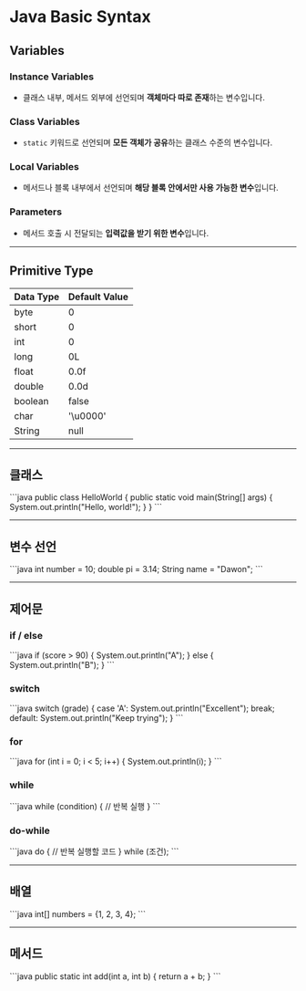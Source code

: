 # Java Basic Syntax

## Variables

### Instance Variables
- 클래스 내부, 메서드 외부에 선언되며 **객체마다 따로 존재**하는 변수입니다.

### Class Variables
- `static` 키워드로 선언되며 **모든 객체가 공유**하는 클래스 수준의 변수입니다.

### Local Variables
- 메서드나 블록 내부에서 선언되며 **해당 블록 안에서만 사용 가능한 변수**입니다.

### Parameters
- 메서드 호출 시 전달되는 **입력값을 받기 위한 변수**입니다.

---

## Primitive Type

| Data Type | Default Value |
|-----------|----------------|
| byte      | 0              |
| short     | 0              |
| int       | 0              |
| long      | 0L             |
| float     | 0.0f           |
| double    | 0.0d           |
| boolean   | false          |
| char      | '\u0000'      |
| String    | null           |

---

## 클래스

\`\`\`java
public class HelloWorld {
    public static void main(String[] args) {
        System.out.println("Hello, world!");
    }
}
\`\`\`

---

## 변수 선언

\`\`\`java
int number = 10;
double pi = 3.14;
String name = "Dawon";
\`\`\`

---

## 제어문

### if / else

\`\`\`java
if (score > 90) {
    System.out.println("A");
} else {
    System.out.println("B");
}
\`\`\`

### switch

\`\`\`java
switch (grade) {
    case 'A':
        System.out.println("Excellent");
        break;
    default:
        System.out.println("Keep trying");
}
\`\`\`

### for

\`\`\`java
for (int i = 0; i < 5; i++) {
    System.out.println(i);
}
\`\`\`

### while

\`\`\`java
while (condition) {
    // 반복 실행
}
\`\`\`

### do-while

\`\`\`java
do {
    // 반복 실행할 코드
} while (조건);
\`\`\`

---

## 배열

\`\`\`java
int[] numbers = {1, 2, 3, 4};
\`\`\`

---

## 메서드

\`\`\`java
public static int add(int a, int b) {
    return a + b;
}
\`\`\`